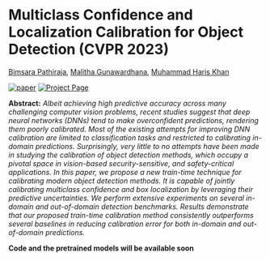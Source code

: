 # Multiclass Confidence and Localization Calibration for Object Detection (CVPR 2023)
[Bimsara Pathiraja](https://scholar.google.es/citations?hl=en&user=7ViSGnIAAAAJ), [Malitha Gunawardhana](https://scholar.google.com/citations?user=tsvNezcAAAAJ&hl=en), [Muhammad Haris Khan](https://scholar.google.com/citations?user=ZgERfFwAAAAJ&hl=en)

[![paper](https://img.shields.io/badge/CVF-Paper-42FF33)](https://openaccess.thecvf.com/content/CVPR2023/papers/Pathiraja_Multiclass_Confidence_and_Localization_Calibration_for_Object_Detection_CVPR_2023_paper.pdf) 
[![Project Page](https://img.shields.io/badge/Project-Page-blue)](https://bimsarapathiraja.github.io/mccl-project-page/) 

<!-- [![arXiv](https://img.shields.io/badge/arXiv-Paper-FFF933)](https://arxiv.org/pdf/2207.12392.pdf)  -->
<!-- [![Poster](https://img.shields.io/badge/Poster-PDF-8333FF)](https://drive.google.com/file/d/1MBe7aM6M9sNhbv6f94d7UkvzseJJDw2i/view?usp=share_link) 
[![Slides](https://img.shields.io/badge/Slides-PDF-87CEEB)](https://drive.google.com/file/d/1tM8CNjyM1EorlwA-Qv8LBmWO8Adf0MiN/view?usp=share_link) -->

**Abstract:** *Albeit achieving high predictive accuracy across many challenging computer vision problems, recent studies suggest that deep neural networks (DNNs) tend to make overconfident predictions, rendering them poorly calibrated. Most of the existing attempts for improving DNN calibration are limited to classification tasks and restricted to calibrating in-domain predictions. Surprisingly, very little to no attempts have been made in studying the calibration of object detection methods, which occupy a pivotal space in vision-based security-sensitive, and safety-critical applications. In this paper, we propose a new train-time technique for calibrating modern object detection methods. It is capable of jointly calibrating multiclass confidence and box localization by leveraging their predictive uncertainties. We perform extensive experiments on several in-domain and out-of-domain detection benchmarks. Results demonstrate that our proposed train-time calibration method consistently outperforms several baselines in reducing calibration error for both in-domain and out-of-domain predictions.*

**Code and the pretrained models will be available soon**
